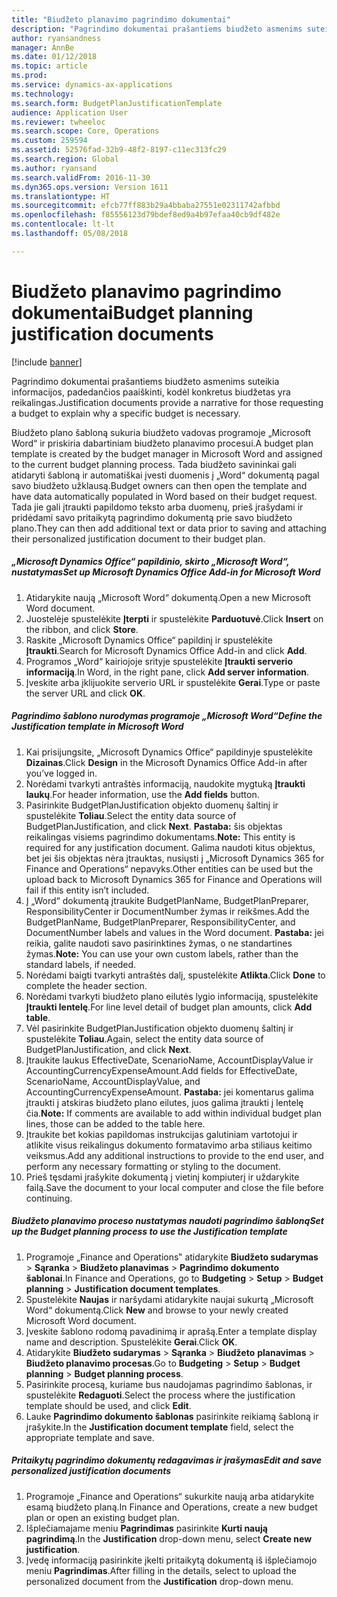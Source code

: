 ```yaml
---
title: "Biudžeto planavimo pagrindimo dokumentai"
description: "Pagrindimo dokumentai prašantiems biudžeto asmenims suteikia informacijos, padedančios paaiškinti, kodėl konkretus biudžetas yra reikalingas."
author: ryansandness
manager: AnnBe
ms.date: 01/12/2018
ms.topic: article
ms.prod: 
ms.service: dynamics-ax-applications
ms.technology: 
ms.search.form: BudgetPlanJustificationTemplate
audience: Application User
ms.reviewer: twheeloc
ms.search.scope: Core, Operations
ms.custom: 259594
ms.assetid: 52576fad-32b9-48f2-8197-c11ec313fc29
ms.search.region: Global
ms.author: ryansand
ms.search.validFrom: 2016-11-30
ms.dyn365.ops.version: Version 1611
ms.translationtype: HT
ms.sourcegitcommit: efcb77ff883b29a4bbaba27551e02311742afbbd
ms.openlocfilehash: f85556123d79bdef8ed9a4b97efaa40cb9df482e
ms.contentlocale: lt-lt
ms.lasthandoff: 05/08/2018

---
```


# <a name="budget-planning-justification-documents"></a><span data-ttu-id="24b6c-103">Biudžeto planavimo pagrindimo dokumentai</span><span class="sxs-lookup"><span data-stu-id="24b6c-103">Budget planning justification documents</span></span>

[!include [banner](../includes/banner.md)]

<span data-ttu-id="24b6c-104">Pagrindimo dokumentai prašantiems biudžeto asmenims suteikia informacijos, padedančios paaiškinti, kodėl konkretus biudžetas yra reikalingas.</span><span class="sxs-lookup"><span data-stu-id="24b6c-104">Justification documents provide a narrative for those requesting a budget to explain why a specific budget is necessary.</span></span> 

<span data-ttu-id="24b6c-105">Biudžeto plano šabloną sukuria biudžeto vadovas programoje „Microsoft Word“ ir priskiria dabartiniam biudžeto planavimo procesui.</span><span class="sxs-lookup"><span data-stu-id="24b6c-105">A budget plan template is created by the budget manager in Microsoft Word and assigned to the current budget planning process.</span></span> <span data-ttu-id="24b6c-106">Tada biudžeto savininkai gali atidaryti šabloną ir automatiškai įvesti duomenis į „Word“ dokumentą pagal savo biudžeto užklausą.</span><span class="sxs-lookup"><span data-stu-id="24b6c-106">Budget owners can then open the template and have data automatically populated in Word based on their budget request.</span></span> <span data-ttu-id="24b6c-107">Tada jie gali įtraukti papildomo teksto arba duomenų, prieš įrašydami ir pridėdami savo pritaikytą pagrindimo dokumentą prie savo biudžeto plano.</span><span class="sxs-lookup"><span data-stu-id="24b6c-107">They can then add additional text or data prior to saving and attaching their personalized justification document to their budget plan.</span></span>

##### <a name="set-up-microsoft-dynamics-office-add-in-for-microsoft-word"></a><span data-ttu-id="24b6c-108">„Microsoft Dynamics Office“ papildinio, skirto „Microsoft Word“, nustatymas</span><span class="sxs-lookup"><span data-stu-id="24b6c-108">Set up Microsoft Dynamics Office Add-in for Microsoft Word</span></span>

1.  <span data-ttu-id="24b6c-109">Atidarykite naują „Microsoft Word“ dokumentą.</span><span class="sxs-lookup"><span data-stu-id="24b6c-109">Open a new Microsoft Word document.</span></span>
2.  <span data-ttu-id="24b6c-110">Juostelėje spustelėkite **Įterpti** ir spustelėkite **Parduotuvė**.</span><span class="sxs-lookup"><span data-stu-id="24b6c-110">Click **Insert** on the ribbon, and click **Store**.</span></span>
3.  <span data-ttu-id="24b6c-111">Raskite „Microsoft Dynamics Office“ papildinį ir spustelėkite **Įtraukti**.</span><span class="sxs-lookup"><span data-stu-id="24b6c-111">Search for Microsoft Dynamics Office Add-in and click **Add**.</span></span>
4.  <span data-ttu-id="24b6c-112">Programos „Word“ kairiojoje srityje spustelėkite **Įtraukti serverio informaciją**.</span><span class="sxs-lookup"><span data-stu-id="24b6c-112">In Word, in the right pane, click **Add server information**.</span></span>
5.  <span data-ttu-id="24b6c-113">Įveskite arba įklijuokite serverio URL ir spustelėkite **Gerai**.</span><span class="sxs-lookup"><span data-stu-id="24b6c-113">Type or paste the server URL and click **OK**.</span></span>

##### <a name="define-the-justification-template-in-microsoft-word"></a><span data-ttu-id="24b6c-114">Pagrindimo šablono nurodymas programoje „Microsoft Word“</span><span class="sxs-lookup"><span data-stu-id="24b6c-114">Define the Justification template in Microsoft Word</span></span>

1.  <span data-ttu-id="24b6c-115">Kai prisijungsite, „Microsoft Dynamics Office“ papildinyje spustelėkite **Dizainas**.</span><span class="sxs-lookup"><span data-stu-id="24b6c-115">Click **Design** in the Microsoft Dynamics Office Add-in after you’ve logged in.</span></span>
2.  <span data-ttu-id="24b6c-116">Norėdami tvarkyti antraštės informaciją, naudokite mygtuką **Įtraukti laukų**.</span><span class="sxs-lookup"><span data-stu-id="24b6c-116">For header information, use the **Add fields** button.</span></span>
3.  <span data-ttu-id="24b6c-117">Pasirinkite BudgetPlanJustification objekto duomenų šaltinį ir spustelėkite **Toliau**.</span><span class="sxs-lookup"><span data-stu-id="24b6c-117">Select the entity data source of BudgetPlanJustification, and click **Next**.</span></span> <span data-ttu-id="24b6c-118">**Pastaba:** šis objektas reikalingas visiems pagrindimo dokumentams.</span><span class="sxs-lookup"><span data-stu-id="24b6c-118">**Note:** This entity is required for any justification document.</span></span> <span data-ttu-id="24b6c-119">Galima naudoti kitus objektus, bet jei šis objektas nėra įtrauktas, nusiųsti į „Microsoft Dynamics 365 for Finance and Operations“ nepavyks.</span><span class="sxs-lookup"><span data-stu-id="24b6c-119">Other entities can be used but the upload back to Microsoft Dynamics 365 for Finance and Operations will fail if this entity isn’t included.</span></span>
4.  <span data-ttu-id="24b6c-120">Į „Word“ dokumentą įtraukite BudgetPlanName, BudgetPlanPreparer, ResponsibilityCenter ir DocumentNumber žymas ir reikšmes.</span><span class="sxs-lookup"><span data-stu-id="24b6c-120">Add the BudgetPlanName, BudgetPlanPreparer, ResponsibilityCenter, and DocumentNumber labels and values in the Word document.</span></span> <span data-ttu-id="24b6c-121">**Pastaba:** jei reikia, galite naudoti savo pasirinktines žymas, o ne standartines žymas.</span><span class="sxs-lookup"><span data-stu-id="24b6c-121">**Note:** You can use your own custom labels, rather than the standard labels, if needed.</span></span>
5.  <span data-ttu-id="24b6c-122">Norėdami baigti tvarkyti antraštės dalį, spustelėkite **Atlikta**.</span><span class="sxs-lookup"><span data-stu-id="24b6c-122">Click **Done** to complete the header section.</span></span>
6.  <span data-ttu-id="24b6c-123">Norėdami tvarkyti biudžeto plano eilutės lygio informaciją, spustelėkite **Įtraukti lentelę**.</span><span class="sxs-lookup"><span data-stu-id="24b6c-123">For line level detail of budget plan amounts, click **Add table**.</span></span>
7.  <span data-ttu-id="24b6c-124">Vėl pasirinkite BudgetPlanJustification objekto duomenų šaltinį ir spustelėkite **Toliau**.</span><span class="sxs-lookup"><span data-stu-id="24b6c-124">Again, select the entity data source of BudgetPlanJustification, and click **Next**.</span></span>
8.  <span data-ttu-id="24b6c-125">Įtraukite laukus EffectiveDate, ScenarioName, AccountDisplayValue ir AccountingCurrencyExpenseAmount.</span><span class="sxs-lookup"><span data-stu-id="24b6c-125">Add fields for EffectiveDate, ScenarioName, AccountDisplayValue, and AccountingCurrencyExpenseAmount.</span></span> <span data-ttu-id="24b6c-126">**Pastaba:** jei komentarus galima įtraukti į atskiras biudžeto plano eilutes, juos galima įtraukti į lentelę čia.</span><span class="sxs-lookup"><span data-stu-id="24b6c-126">**Note:** If comments are available to add within individual budget plan lines, those can be added to the table here.</span></span>
9.  <span data-ttu-id="24b6c-127">Įtraukite bet kokias papildomas instrukcijas galutiniam vartotojui ir atlikite visus reikalingus dokumento formatavimo arba stiliaus keitimo veiksmus.</span><span class="sxs-lookup"><span data-stu-id="24b6c-127">Add any additional instructions to provide to the end user, and perform any necessary formatting or styling to the document.</span></span>
10. <span data-ttu-id="24b6c-128">Prieš tęsdami įrašykite dokumentą į vietinį kompiuterį ir uždarykite failą.</span><span class="sxs-lookup"><span data-stu-id="24b6c-128">Save the document to your local computer and close the file before continuing.</span></span>

##### <a name="set-up-the-budget-planning-process-to-use-the-justification-template"></a><span data-ttu-id="24b6c-129">Biudžeto planavimo proceso nustatymas naudoti pagrindimo šabloną</span><span class="sxs-lookup"><span data-stu-id="24b6c-129">Set up the Budget planning process to use the Justification template</span></span>

1.  <span data-ttu-id="24b6c-130">Programoje „Finance and Operations‟ atidarykite **Biudžeto sudarymas** &gt; **Sąranka** &gt; **Biudžeto planavimas** &gt; **Pagrindimo dokumento šablonai**.</span><span class="sxs-lookup"><span data-stu-id="24b6c-130">In Finance and Operations, go to **Budgeting** &gt; **Setup** &gt; **Budget planning** &gt; **Justification document templates**.</span></span>
2.  <span data-ttu-id="24b6c-131">Spustelėkite **Naujas** ir naršydami atidarykite naujai sukurtą „Microsoft Word“ dokumentą.</span><span class="sxs-lookup"><span data-stu-id="24b6c-131">Click **New** and browse to your newly created Microsoft Word document.</span></span>
3.  <span data-ttu-id="24b6c-132">Įveskite šablono rodomą pavadinimą ir aprašą.</span><span class="sxs-lookup"><span data-stu-id="24b6c-132">Enter a template display name and description.</span></span> <span data-ttu-id="24b6c-133">Spustelėkite **Gerai**.</span><span class="sxs-lookup"><span data-stu-id="24b6c-133">Click **OK**.</span></span>
4.  <span data-ttu-id="24b6c-134">Atidarykite **Biudžeto sudarymas** &gt; **Sąranka** &gt; **Biudžeto** **planavimas** &gt; **Biudžeto planavimo procesas**.</span><span class="sxs-lookup"><span data-stu-id="24b6c-134">Go to **Budgeting** &gt; **Setup** &gt; **Budget** **planning** &gt; **Budget planning process**.</span></span>
5.  <span data-ttu-id="24b6c-135">Pasirinkite procesą, kuriame bus naudojamas pagrindimo šablonas, ir spustelėkite **Redaguoti**.</span><span class="sxs-lookup"><span data-stu-id="24b6c-135">Select the process where the justification template should be used, and click **Edit**.</span></span>
6.  <span data-ttu-id="24b6c-136">Lauke **Pagrindimo dokumento šablonas** pasirinkite reikiamą šabloną ir įrašykite.</span><span class="sxs-lookup"><span data-stu-id="24b6c-136">In the **Justification document template** field, select the appropriate template and save.</span></span>

##### <a name="edit-and-save-personalized-justification-documents"></a><span data-ttu-id="24b6c-137">Pritaikytų pagrindimo dokumentų redagavimas ir įrašymas</span><span class="sxs-lookup"><span data-stu-id="24b6c-137">Edit and save personalized justification documents</span></span>

1.  <span data-ttu-id="24b6c-138">Programoje „Finance and Operations“ sukurkite naują arba atidarykite esamą biudžeto planą.</span><span class="sxs-lookup"><span data-stu-id="24b6c-138">In Finance and Operations, create a new budget plan or open an existing budget plan.</span></span>
2.  <span data-ttu-id="24b6c-139">Išplečiamajame meniu **Pagrindimas** pasirinkite **Kurti naują pagrindimą**.</span><span class="sxs-lookup"><span data-stu-id="24b6c-139">In the **Justification** drop-down menu, select **Create new justification**.</span></span>
3.  <span data-ttu-id="24b6c-140">Įvedę informaciją pasirinkite įkelti pritaikytą dokumentą iš išplečiamojo meniu **Pagrindimas**.</span><span class="sxs-lookup"><span data-stu-id="24b6c-140">After filling in the details, select to upload the personalized document from the **Justification** drop-down menu.</span></span>





